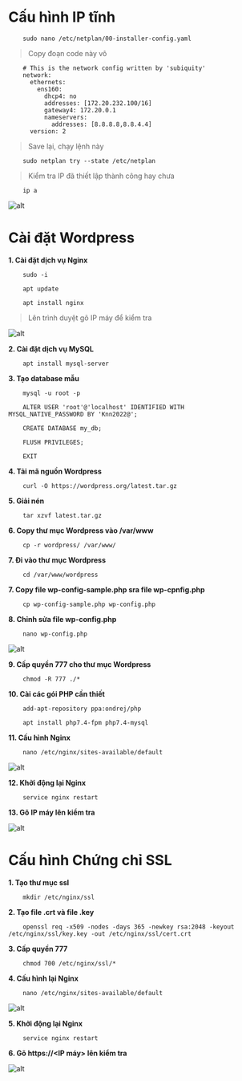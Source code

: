 # Cấu hình IP tĩnh
        sudo nano /etc/netplan/00-installer-config.yaml
> Copy đoạn code này vô

        # This is the network config written by 'subiquity'
        network:
          ethernets:
            ens160:
              dhcp4: no
              addresses: [172.20.232.100/16]
              gateway4: 172.20.0.1
              nameservers:
                addresses: [8.8.8.8,8.8.4.4]
          version: 2
> Save lại, chạy lệnh này

        sudo netplan try --state /etc/netplan
> Kiểm tra IP đã thiết lập thành công hay chưa

        ip a

![alt](https://i.imgur.com/nSbAw2u.png)

# Cài đặt Wordpress
**1. Cài đặt dịch vụ Nginx**

        sudo -i

        apt update

        apt install nginx

> Lên trình duyệt gõ IP máy để kiểm tra

![alt](https://i.imgur.com/4uae3bC.png)

**2.  Cài đặt dịch vụ MySQL**

        apt install mysql-server


**3. Tạo database mẫu**

        mysql -u root -p

        ALTER USER 'root'@'localhost' IDENTIFIED WITH MYSQL_NATIVE_PASSWORD BY 'Knn2022@';

        CREATE DATABASE my_db;

        FLUSH PRIVILEGES;

        EXIT

**4. Tải mã nguồn Wordpress**

        curl -O https://wordpress.org/latest.tar.gz

**5. Giải nén**

        tar xzvf latest.tar.gz

**6. Copy thư mục Wordpress vào /var/www**

        cp -r wordpress/ /var/www/

**7. Đi vào thư mục Wordpress**

        cd /var/www/wordpress

**7. Copy file wp-config-sample.php sra file wp-cpnfig.php**

        cp wp-config-sample.php wp-config.php

**8. Chỉnh sửa file wp-config.php**

        nano wp-config.php

![alt](https://i.imgur.com/QtTotzj.png)

**9. Cấp quyền 777 cho thư mục Wordpress**

        chmod -R 777 ./*

**10. Cài các gói PHP cần thiết**

        add-apt-repository ppa:ondrej/php

        apt install php7.4-fpm php7.4-mysql

**11. Cấu hình Nginx**

        nano /etc/nginx/sites-available/default

![alt](https://i.imgur.com/jp2oz7C.png)

**12. Khởi động lại Nginx**

        service nginx restart

**13. Gõ IP máy lên kiểm tra**

![alt](https://i.imgur.com/mxv2CQY.png)

# Cấu hình Chứng chỉ SSL

**1. Tạo thư mục ssl**

        mkdir /etc/nginx/ssl

**2. Tạo file .crt và file .key**

        openssl req -x509 -nodes -days 365 -newkey rsa:2048 -keyout /etc/nginx/ssl/key.key -out /etc/nginx/ssl/cert.crt

**3. Cấp quyền 777**

        chmod 700 /etc/nginx/ssl/*

**4. Cấu hình lại Nginx**

        nano /etc/nginx/sites-available/default

![alt](https://i.imgur.com/YzVUFRf.png)


**5. Khởi động lại Nginx**

        service nginx restart

**6. Gõ https://<IP máy> lên kiểm tra**

![alt](https://i.imgur.com/J2HIvwr.png)


